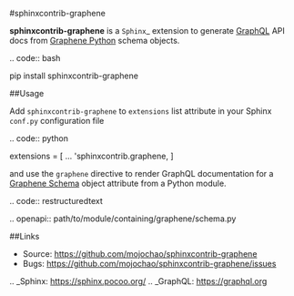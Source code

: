 #sphinxcontrib-graphene

**sphinxcontrib-graphene** is a `Sphinx`_ extension to generate [GraphQL](https://graphql.org)
API docs from [Graphene Python](https://graphene-python.org) schema objects.

.. code:: bash

   pip install sphinxcontrib-graphene


##Usage

Add ``sphinxcontrib-graphene`` to ``extensions`` list attribute in  your Sphinx 
``conf.py`` configuration file

.. code:: python

   extensions = [
      ...
      'sphinxcontrib.graphene,
   ]

and use the ``graphene`` directive to render GraphQL documentation for a 
[Graphene Schema](http://docs.graphene-python.org/en/latest/types/schema/)
object attribute from a Python module.

.. code:: restructuredtext

   .. openapi:: path/to/module/containing/graphene/schema.py


##Links

* Source: https://github.com/mojochao/sphinxcontrib-graphene
* Bugs: https://github.com/mojochao/sphinxcontrib-graphene/issues


.. _Sphinx: https://sphinx.pocoo.org/
.. _GraphQL: https://graphql.org
